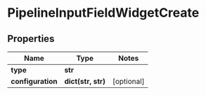 # PipelineInputFieldWidgetCreate

## Properties
Name | Type | Notes
------------ | ------------- | -------------
**type** | **str** | 
**configuration** | **dict(str, str)** | [optional] 


